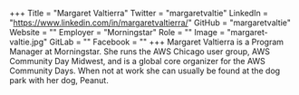 +++
Title = "Margaret Valtierra"
Twitter = "margaretvaltie"
LinkedIn = "https://www.linkedin.com/in/margaretvaltierra/"
GitHub = "margaretvaltie"
Website = ""
Employer = "Morningstar"
Role = ""
Image = "margaret-valtie.jpg"
GitLab = ""
Facebook = ""
+++
Margaret Valtierra is a Program Manager at Morningstar. She runs the AWS Chicago user group, AWS Community Day Midwest, and is a global core organizer for the AWS Community Days. When not at work she can usually be found at the dog park with her dog, Peanut.